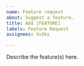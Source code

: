 ```yaml
---
name: Feature request
about: Suggest a feature.
title: Add [FEATURE]
labels: Feature Request
assignees: Sv3ks

---
```


Describe the feature(s) here.
